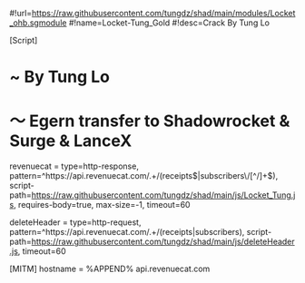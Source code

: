 #!url=https://raw.githubusercontent.com/tungdz/shad/main/modules/Locket_ohb.sgmodule
#!name=Locket-Tung_Gold
#!desc=Crack By Tung Lo

[Script]
# ~ By Tung Lo
# ～ Egern transfer to Shadowrocket & Surge & LanceX
revenuecat = type=http-response, pattern=^https:\/\/api\.revenuecat\.com\/.+\/(receipts$|subscribers\/[^/]+$), script-path=https://raw.githubusercontent.com/tungdz/shad/main/js/Locket_Tung.js, requires-body=true, max-size=-1, timeout=60

deleteHeader = type=http-request, pattern=^https:\/\/api\.revenuecat\.com\/.+\/(receipts|subscribers), script-path=https://raw.githubusercontent.com/tungdz/shad/main/js/deleteHeader.js, timeout=60

[MITM]
hostname = %APPEND% api.revenuecat.com
